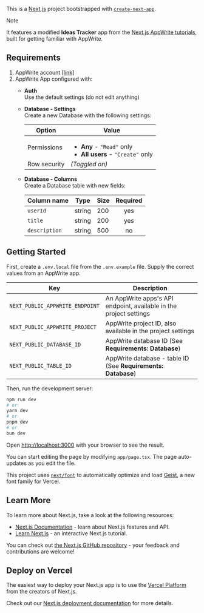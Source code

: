 This is a [Next.js](https://nextjs.org) project bootstrapped with [`create-next-app`](https://nextjs.org/docs/app/api-reference/cli/create-next-app).

> [!NOTE]
> It features a modified **Ideas Tracker** app from the [Next.js AppWrite tutorials](https://appwrite.io/docs/tutorials/nextjs/step-1), built for getting familiar with AppWrite.

## Requirements

1. AppWrite account [[link]](https://cloud.appwrite.io/console/login)
2. AppWrite App configured with:
   - **Auth**<br>
      Use the default settings (do not edit anything)

   - **Database - Settings**<br>
      Create a new Database with the following settings:

      | Option | Value |
      | --- | --- |
      | Permissions | <ul><li>**Any** - `"Read"` only</li><li>**All users** - `"Create"` only</li></ul> |
      | Row security | _(Toggled on)_ |

   - **Database - Columns**<br>
      Create a Database table with new fields:

      | Column name | Type | Size | Required |
      | --- | --- | --- | :---: |
      | `userId` | string | 200 | yes |
      | `title` | string | 200 | yes |
      | `description` | string | 500 | no |


## Getting Started

First, create a `.env.local` file from the `.env.example` file. Supply the correct values from an AppWrite app.

| Key | Description |
| --- | --- |
| `NEXT_PUBLIC_APPWRITE_ENDPOINT` | An AppWrite apps's API endpoint, available in the project settings |
| `NEXT_PUBLIC_APPWRITE_PROJECT` | AppWrite project ID, also available in the project settings |
| `NEXT_PUBLIC_DATABASE_ID` | AppWrite database ID (See **Requirements: Database**) |
| `NEXT_PUBLIC_TABLE_ID` | AppWrite database - table ID (See **Requirements: Database**) |

Then, run the development server:

```bash
npm run dev
# or
yarn dev
# or
pnpm dev
# or
bun dev
```

Open [http://localhost:3000](http://localhost:3000) with your browser to see the result.

You can start editing the page by modifying `app/page.tsx`. The page auto-updates as you edit the file.

This project uses [`next/font`](https://nextjs.org/docs/app/building-your-application/optimizing/fonts) to automatically optimize and load [Geist](https://vercel.com/font), a new font family for Vercel.

## Learn More

To learn more about Next.js, take a look at the following resources:

- [Next.js Documentation](https://nextjs.org/docs) - learn about Next.js features and API.
- [Learn Next.js](https://nextjs.org/learn) - an interactive Next.js tutorial.

You can check out [the Next.js GitHub repository](https://github.com/vercel/next.js) - your feedback and contributions are welcome!

## Deploy on Vercel

The easiest way to deploy your Next.js app is to use the [Vercel Platform](https://vercel.com/new?utm_medium=default-template&filter=next.js&utm_source=create-next-app&utm_campaign=create-next-app-readme) from the creators of Next.js.

Check out our [Next.js deployment documentation](https://nextjs.org/docs/app/building-your-application/deploying) for more details.
